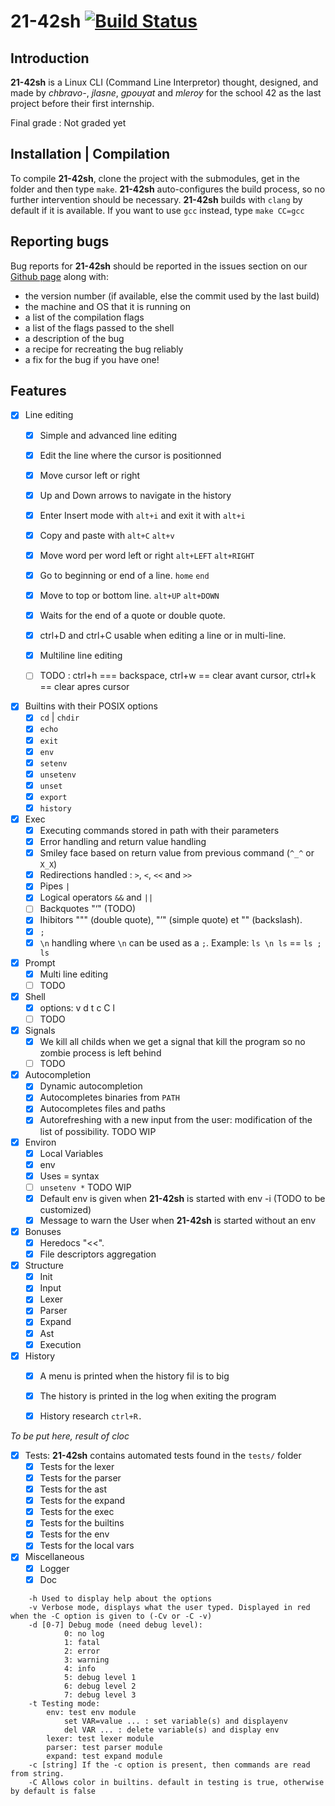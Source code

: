 # 21-42sh [![Build Status](https://travis-ci.com/cbcercas/21-42sh.svg?token=MVpT9pWnUSbCfBPKvyfA&branch=master)](https://travis-ci.com/cbcercas/21-42sh)

## Introduction

**21-42sh** is a Linux CLI (Command Line Interpretor) thought, designed, and made by *chbravo-*, *jlasne*, *gpouyat* and *mleroy* for the school 42 as the last project before their first internship.

Final grade : Not graded yet

## Installation | Compilation
To compile **21-42sh**, clone the project with the submodules, get in the folder and then type `make`.  **21-42sh** auto-configures the build process, so no further intervention should be necessary.  **21-42sh**
builds with `clang` by default if it is available.  If you want to use `gcc` instead, type `make CC=gcc`


## Reporting bugs

Bug reports for **21-42sh** should be reported in the issues section on our [Github page](https://github.com/cbcercas/21-42sh) along with:
* the version number (if available, else the commit used by the last build)
* the machine and OS that it is running on
* a list of the compilation flags
* a list of the flags passed to the shell
* a description of the bug
* a recipe for recreating the bug reliably
* a fix for the bug if you have one!

## Features

- [x] Line editing
  - [x] Simple and advanced line editing
  - [x] Edit the line where the cursor is positionned
  - [x] Move cursor left or right
  - [x] Up and Down arrows to navigate in the history
  - [x] Enter Insert mode with `alt+i` and exit it with `alt+i`
  - [x] Copy and paste with `alt+C` `alt+v`
  - [x] Move word per word left or right `alt+LEFT` `alt+RIGHT`
  - [x] Go to beginning or end of a line. `home` `end`
  - [x] Move to top or bottom line. `alt+UP` `alt+DOWN`
  - [x] Waits for the end of a quote or double quote.
  - [x] ctrl+D and ctrl+C usable when editing a line or in multi-line.
  - [x] Multiline line editing
  - [ ] TODO : ctrl+h === backspace, ctrl+w == clear avant cursor, ctrl+k == clear apres cursor
  

- [x] Builtins with their POSIX options
  - [x] `cd` | `chdir`
  - [x] `echo`
  - [x] `exit`
  - [x] `env`
  - [x] `setenv`
  - [x] `unsetenv`
  - [x] `unset`
  - [x] `export`
  - [x] `history`

- [x] Exec
  - [x] Executing commands stored in path with their parameters
  - [x] Error handling and return value handling
  - [x] Smiley face based on return value from previous command (`^_^` or `X_X`)
  - [x] Redirections handled : `>`, `<`, `<<` and `>>`
  - [x] Pipes `|`
  - [x] Logical operators `&&` and `||`
  - [ ] Backquotes "‘" (TODO)
  - [x] Ihibitors """ (double quote), "’" (simple quote) et "\" (backslash).
  - [x] `;`
  - [x] `\n` handling where `\n` can be used as a `;`. Example: `ls \n ls` == `ls ; ls`

- [x] Prompt
  - [x] Multi line editing
  - [ ] TODO

- [x] Shell
  - [x] options: v d t c C l
  - [ ] TODO

- [x] Signals 
  - [x] We kill all childs when we get a signal that kill the program so no zombie process is left behind
  - [ ] TODO
  
- [x] Autocompletion
  - [x] Dynamic autocompletion
  - [x] Autocompletes binaries from `PATH`
  - [x] Autocompletes files and paths
  - [x] Autorefreshing with a new input from the user: modification of the list of possibility. TODO WIP
  
- [x] Environ
  - [x] Local Variables
  - [x] env
  - [x] Uses = syntax
  - [ ] `unsetenv *` TODO WIP
  - [x] Default env is given when **21-42sh** is started with env -i (TODO to be customized)
  - [x] Message to warn the User when **21-42sh** is started without an env

- [x] Bonuses
  - [x] Heredocs "<<".
  - [x] File descriptors aggregation

- [x] Structure
  - [x] Init
  - [x] Input
  - [x] Lexer
  - [x] Parser
  - [x] Expand
  - [x] Ast
  - [x] Execution

- [x] History
  - [x] A menu is printed when the history fil is to big
  - [x] The history is printed in the log when exiting the program
  - [x] History research `ctrl+R.`
  

*To be put here, result of cloc*
- [x] Tests: **21-42sh** contains automated tests found in the `tests/` folder
  - [x] Tests for the lexer
  - [x] Tests for the parser
  - [x] Tests for the ast
  - [x] Tests for the expand
  - [x] Tests for the exec
  - [x] Tests for the builtins
  - [x] Tests for the env
  - [x] Tests for the local vars

- [x] Miscellaneous
  - [x] Logger
  - [x] Doc

```
	-h Used to display help about the options
  	-v Verbose mode, displays what the user typed. Displayed in red when the -C option is given to (-Cv or -C -v)
	-d [0-7] Debug mode (need debug level):
			0: no log
			1: fatal
			2: error
			3: warning
			4: info
			5: debug level 1
			6: debug level 2
			7: debug level 3
	-t Testing mode:
		env: test env module
			set VAR=value ... : set variable(s) and displayenv
			del VAR ... : delete variable(s) and display env
		lexer: test lexer module
		parser: test parser module
		expand: test expand module
	-c [string] If the -c option is present, then commands are read from string.
	-C Allows color in builtins. default in testing is true, otherwise by default is false
```
